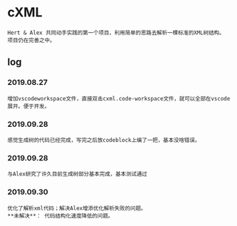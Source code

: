# cXML

	Hert & Alex 共同动手实践的第一个项目，利用简单的思路去解析一棵标准的XML树结构。
	项目仍在完善之中。


## log  

### 2019.08.27  

    增加vscodeworkspace文件，直接双击cxml.code-workspace文件，就可以全部在vscode展开。便于开发。

### 2019.09.28

    感觉生成树的代码已经完成，写完之后放codeblock上编了一把，基本没啥错误。

### 2019.09.28  

    与Alex研究了许久目前生成树部分基本完成，基本测试通过

### 2019.09.30

    优化了解析xml代码；解决Alex增添优化解析失败的问题。
    **未解决**： 代码结构化速度降低的问题。
